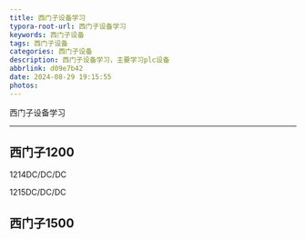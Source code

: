 ```yaml
---
title: 西门子设备学习
typora-root-url: 西门子设备学习
keywords: 西门子设备
tags: 西门子设备
categories: 西门子设备
description: 西门子设备学习，主要学习plc设备
abbrlink: d09e7b42
date: 2024-08-29 19:15:55
photos:
---
```


西门子设备学习

<!--more-->

------

## 西门子1200

1214DC/DC/DC

1215DC/DC/DC

## 西门子1500

